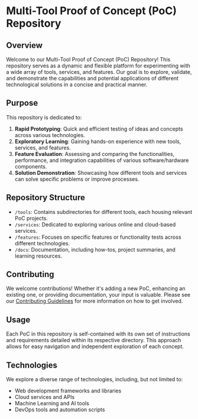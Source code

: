 # Multi-Tool Proof of Concept (PoC) Repository

## Overview

Welcome to our Multi-Tool Proof of Concept (PoC) Repository! This repository serves as a dynamic and flexible platform for experimenting with a wide array of tools, services, and features. Our goal is to explore, validate, and demonstrate the capabilities and potential applications of different technological solutions in a concise and practical manner.

## Purpose

This repository is dedicated to:

1. **Rapid Prototyping**: Quick and efficient testing of ideas and concepts across various technologies.
2. **Exploratory Learning**: Gaining hands-on experience with new tools, services, and features.
3. **Feature Evaluation**: Assessing and comparing the functionalities, performance, and integration capabilities of various software/hardware components.
4. **Solution Demonstration**: Showcasing how different tools and services can solve specific problems or improve processes.

## Repository Structure

- `/tools`: Contains subdirectories for different tools, each housing relevant PoC projects.
- `/services`: Dedicated to exploring various online and cloud-based services.
- `/features`: Focuses on specific features or functionality tests across different technologies.
- `/docs`: Documentation, including how-tos, project summaries, and learning resources.

## Contributing

We welcome contributions! Whether it's adding a new PoC, enhancing an existing one, or providing documentation, your input is valuable. Please see our [Contributing Guidelines](CONTRIBUTING.md) for more information on how to get involved.

## Usage

Each PoC in this repository is self-contained with its own set of instructions and requirements detailed within its respective directory. This approach allows for easy navigation and independent exploration of each concept.

## Technologies

We explore a diverse range of technologies, including, but not limited to:
- Web development frameworks and libraries
- Cloud services and APIs
- Machine Learning and AI tools
- DevOps tools and automation scripts


